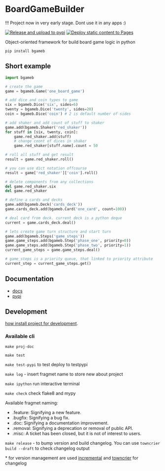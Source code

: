 # BoardGameBuilder

!!! Project now in very early stage. Dont use it in any apps :)

[![Release and upload to pypi](https://github.com/KonstantinKlepikov/BoardGameBuilder/actions/workflows/release.yml/badge.svg)](https://github.com/KonstantinKlepikov/BoardGameBuilder/actions/workflows/release.yml)
[![Deploy static content to Pages](https://github.com/KonstantinKlepikov/BoardGameBuilder/actions/workflows/build-docs.yml/badge.svg)](https://github.com/KonstantinKlepikov/BoardGameBuilder/actions/workflows/build-docs.yml)

Object-oriented framework for build board game logic in python

`pip install bgameb`

## Short example

```python
import bgameb

# create the game
game = bgameb.Game('one_board_game')

# add dice and coin types to game
six = bgameb.Dice('six', sides=6)
twenty = bgameb.Dice('twenty', sides=20)
coin = bgameb.Dice('coin') # 2 is default number of sides

# add shaker and add count of stuff to shaker
game.add(bgameb.Shaker('red_shaker'))
for stuff in [six, twenty, coin]:
    game.red_shaker.add(stuff)
    # change coont of dices in shaker
    game.red_shaker[stuff.name].count = 50

# roll all stuff and get result
result = game.red_shaker.roll()

# you can use dict notation offcourse
result = game['red_shaker']['coin'].roll()

# delete components from any collections
del game.red_shaker.six
del game.red_shaker

# define a cards and decks
game.add(bgameb.Deck('cards_deck'))
game.cards_deck.add(bgameb.Card('one_card', count=100))

# deal card from deck. current deck is a python deque
current = game.cards_deck.deal()

# lets create game turn structure and start turn
game.add(bgameb.Steps('game_steps'))
game.game_steps.add(bgameb.Step('phase_one', priority=0))
game.game_steps.add(bgameb.Step('phase_two', priority=1))
current_game_steps = game.game_steps.deal()

# game_steps is a priority queue, that linked to priority attribute
current_step = current_game_steps.get()
```

## Documentation

- [docs](https://konstantinklepikov.github.io/BoardGameBuilder/)
- [pypi](https://pypi.org/project/bgameb/)

## Development

[how install project for development](https://konstantinklepikov.github.io/BoardGameBuilder/usage.html).

### Available cli

`make proj-doc`

`make test`

`make test-pypi` to test deploy to testpypi

`make log` - insert fragmet name to store new about project

`make ipython` run interactive terminal

`make check` check flake8 and mypy

Available fragmet naming:

- .feature: Signifying a new feature.
- .bugfix: Signifying a bug fix.
- .doc: Signifying a documentation improvement.
- .removal: Signifying a deprecation or removal of public API.
- .misc: A ticket has been closed, but it is not of interest to users.

`make release` - to bump version and build changelog. You can use `towncrier build --draft` to check changelog output

\* for version management are used [incremental](https://github.com/twisted/incremental) and [towncrier](https://pypi.org/project/towncrier/) for changelog
